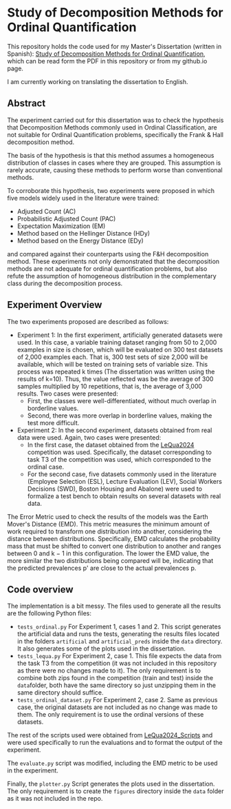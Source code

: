 # Study of Decomposition Methods for Ordinal Quantification

This repository holds the code used for my Master's Dissertation (written in Spanish): [Study of Decomposition Methods for Ordinal Quantification](https://perezdavid-98.github.io/files/Master_Dissertation_Study_of_Decomposition_Methods_For_Ordinal_Quantification.pdf),
which can be read form the PDF in this repository or from my github.io page. 

I am currently working on translating the dissertation to English. 


## Abstract
The experiment carried out for this dissertation was to check the hypothesis that Decomposition Methods commonly used in Ordinal Classification, are not suitable for Ordinal Quantification problems, specifically the Frank & Hall decomposition method.

The basis of the hypothesis is that this method assumes a homogeneous distribution of classes in cases where they are grouped. This assumption is rarely accurate, causing these methods to perform worse than conventional methods.

To corroborate this hypothesis, two experiments were proposed in which five models widely used in the literature were trained:

* Adjusted Count (AC)
* Probabilistic Adjusted Count (PAC)
* Expectation Maximization (EM)
* Method based on the Hellinger Distance (HDy)
* Method based on the Energy Distance (EDy)

and compared against their counterparts using the F&H decomposition method. 
These experiments not only demonstrated that the decomposition methods are not adequate for ordinal quantification problems, but also refute the assumption of homogeneous distribution in the complementary class during the decomposition process.

## Experiment Overview

The two experiments proposed are described as follows:

* Experiment 1: In the first experiment, artificially generated datasets were used. In this case, a variable training dataset ranging from 50 to 2,000 examples in size is chosen, which will be evaluated on 300 test datasets of 2,000 examples each. That is, 300 test sets of size 2,000 will be available, which will be tested on training sets of variable size. This process was repeated k times (The dissertation was written using the results of k=10). Thus, the value reflected was be the average of 300 samples multiplied by 10 repetitions, that is, the average of 3,000 results. 
Two cases were presented: 
    * First, the classes were well-differentiated, without much overlap in borderline values.
    * Second, there was more overlap in borderline values, making the test more difficult.
* Experiment 2: In the second experiment, datasets obtained from real data were used. Again, two cases were presented:
    * In the first case, the dataset obtained from the [LeQua2024](https://lequa2024.github.io/) competition was used. Specifically, the dataset corresponding to task T3 of the competition was used, which corresponded to the ordinal case. 
    * For the second case, five datasets commonly used in the literature (Employee Selection (ESL), Lecture Evaluation (LEV), Social Workers Decisions (SWD), Boston Housing and Abalone) were used to formalize a test bench to obtain results on several datasets with real data.

The Error Metric used to check the results of the models was the Earth Mover's Distance (EMD). 
This metric measures the minimum amount of work required to transform one distribution into another, considering the distance between distributions.
Specifically, EMD calculates the probability mass that must be shifted to convert one distribution to another and ranges between 0 and k − 1 in this configuration. The lower the EMD value, the more similar the two distributions being compared will be, indicating that the predicted prevalences p' are close to the actual prevalences p.


## Code overview

The implementation is a bit messy. The files used to generate all the results are the following Python files:

* `tests_ordinal.py` For Experiment 1, cases 1 and 2. This script generates the artificial data and runs the tests, generating the results files located in the folders `artificial` and `artificial_preds` inside the `data` directory. It also generates some of the plots used in the dissertation.
* `tests_lequa.py` For Experiment 2, case 1. This file expects the data from the task T3 from the competition (it was not included in this repository as there were no changes made to it). The only requirement is to combine both zips found in the competition (train and test) inside the `data`folder, both have the same directory so just unzipping them in the same directory should suffice. 
* `tests_ordinal_dataset.py` For Experiment 2, case 2. Same as previous case, the original datasets are not included as no change was made to them. The only requirement is to use the ordinal versions of these datasets.

The rest of the scripts used were obtained from [LeQua2024_Scripts](https://github.com/HLT-ISTI/LeQua2024_scripts) and were used specifically to run the evaluations and to format the output of the experiment.

The `evaluate.py` script was modified, including the EMD metric to be used in the experiment.


Finally, the `plotter.py` Script generates the plots used in the dissertation. The only requirement is to create the `figures` directory inside the `data` folder as it was not included in the repo.